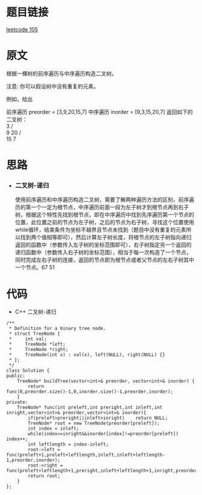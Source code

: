# 题目链接
[leetcode 105](https://leetcode-cn.com/problems/construct-binary-tree-from-preorder-and-inorder-traversal/)

# 原文
根据一棵树的前序遍历与中序遍历构造二叉树。

注意:
你可以假设树中没有重复的元素。

例如，给出

前序遍历 preorder = [3,9,20,15,7]
中序遍历 inorder = [9,3,15,20,7]
返回如下的二叉树：   
    3
   / \
  9  20
    /  \
   15   7

# 思路
- ### **二叉树-递归**
  使用前序遍历和中序遍历构造二叉树，需要了解两种遍历方法的区别，前序遍历的第一个一定为根节点，中序遍历前面一段为左子树才到根节点再到右子树，根据这个特性先找到根节点，即在中序遍历中找到先序遍历第一个节点的位置，此位置之前的节点为左子树，之后的节点为右子树，寻找这个位置使用while循环，结束条件为坐标不越界且节点未找到（题目中没有重复的元素所以找到两个值相等即可），然后计算左子树长度，将根节点的左子树指向递归返回的函数中（参数传入左子树的坐标范围即可），右子树指定另一个返回的递归函数中（参数传入右子树的坐标范围），相当于每一次构造了一个节点，同时完成左右子树的连接，返回的节点即为根节点或者父节点的左右子树其中一个节点。67 51

# 代码
- C++ 二叉树-递归
```
/**
 * Definition for a binary tree node.
 * struct TreeNode {
 *     int val;
 *     TreeNode *left;
 *     TreeNode *right;
 *     TreeNode(int x) : val(x), left(NULL), right(NULL) {}
 * };
 */
class Solution {
public:
    TreeNode* buildTree(vector<int>& preorder, vector<int>& inorder) {
        return func(0,preorder.size()-1,0,inorder.size()-1,preorder,inorder);
    }
private:
    TreeNode* func(int preleft,int preright,int inleft,int inright,vector<int>& preorder,vector<int>& inorder){
        if(preleft>preright||inleft>inright)    return NULL;
        TreeNode* root = new TreeNode(preorder[preleft]);
        int index = inleft;
        while(index<=inright&&inorder[index]!=preorder[preleft])    index++;
        int leftlength = index-inleft;
        root->left = func(preleft+1,preleft+leftlength,inleft,inleft+leftlength-1,preorder,inorder);
        root->right = func(preleft+leftlength+1,preright,inleft+leftlength+1,inright,preorder,inorder);
        return root;
    }
};
```